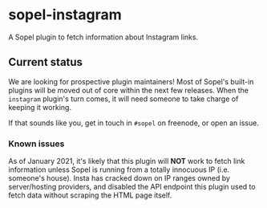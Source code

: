 # sopel-instagram

A Sopel plugin to fetch information about Instagram links.

## Current status

We are looking for prospective plugin maintainers! Most of Sopel's built-in
plugins will be moved out of core within the next few releases. When the
`instagram` plugin's turn comes, it will need someone to take charge of
keeping it working.

If that sounds like you, get in touch in `#sopel` on freenode, or open an issue.

### Known issues

As of January 2021, it's likely that this plugin will **NOT** work to fetch
link information unless Sopel is running from a totally innocuous IP (i.e.
someone's house). Insta has cracked down on IP ranges owned by server/hosting
providers, and disabled the API endpoint this plugin used to fetch data
without scraping the HTML page itself.
